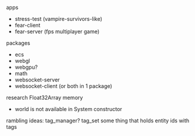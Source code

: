 apps
- stress-test (vampire-survivors-like)
- fear-client
- fear-server (fps multiplayer game)

packages
- ecs
- webgl
- webgpu?
- math
- websocket-server
- websocket-client (or both in 1 package)

research Float32Array memory

- world is not available in System constructor

rambling ideas:
tag_manager?
tag_set
some thing that holds entity ids with tags
